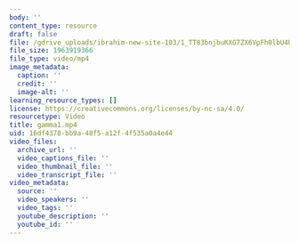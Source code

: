 ```yaml
---
body: ''
content_type: resource
draft: false
file: /gdrive_uploads/ibrahim-new-site-103/1_TT83bnjbuKXG7ZX6VpFh0lbU4Uht6IT/gamma1.mp4
file_size: 1963919366
file_type: video/mp4
image_metadata:
  caption: ''
  credit: ''
  image-alt: ''
learning_resource_types: []
license: https://creativecommons.org/licenses/by-nc-sa/4.0/
resourcetype: Video
title: gamma1.mp4
uid: 16df4378-bb9a-48f5-a12f-4f535a0a4e44
video_files:
  archive_url: ''
  video_captions_file: ''
  video_thumbnail_file: ''
  video_transcript_file: ''
video_metadata:
  source: ''
  video_speakers: ''
  video_tags: ''
  youtube_description: ''
  youtube_id: ''
---
```

